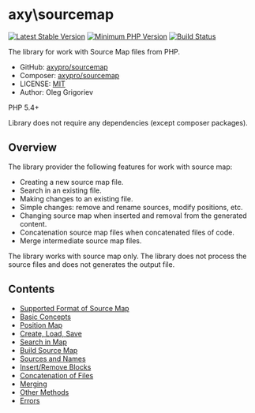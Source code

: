 # axy\sourcemap

[![Latest Stable Version](https://img.shields.io/packagist/v/axy/sourcemap.svg?style=flat-square)](https://packagist.org/packages/axy/sourcemap)
[![Minimum PHP Version](https://img.shields.io/badge/php-%3E%3D%205.4-8892BF.svg?style=flat-square)](https://php.net/)
[![Build Status](https://img.shields.io/travis/axypro/sourcemap/master.svg?style=flat-square)](https://travis-ci.org/axypro/sourcemap)

The library for work with Source Map files from PHP.

* GitHub: [axypro/sourcemap](https://github.com/axypro/sourcemap)
* Composer: [axypro/sourcemap](https://packagist.org/packages/axy/sourcemap)
* LICENSE: [MIT](LICENSE)
* Author: Oleg Grigoriev

PHP 5.4+

Library does not require any dependencies (except composer packages).

## Overview

The library provider the following features for work with source map:

* Creating a new source map file.
* Search in an existing file.
* Making changes to an existing file.
* Simple changes: remove and rename sources, modify positions, etc.
* Changing source map when inserted and removal from the generated content.
* Concatenation source map files when concatenated files of code.
* Merge intermediate source map files.

The library works with source map only.
The library does not process the source files and does not generates the output file.

## Contents

* [Supported Format of Source Map](doc/format.md)
* [Basic Concepts](doc/concepts.md)
* [Position Map](doc/PosMap.md)
* [Create, Load, Save](doc/common.md)
* [Search in Map](doc/search.md)
* [Build Source Map](doc/build.md)
* [Sources and Names](doc/sources.md)
* [Insert/Remove Blocks](doc/blocks.md)
* [Concatenation of Files](doc/concat.md)
* [Merging](doc/merge.md)
* [Other Methods](doc/other.md)
* [Errors](doc/errors.md)

